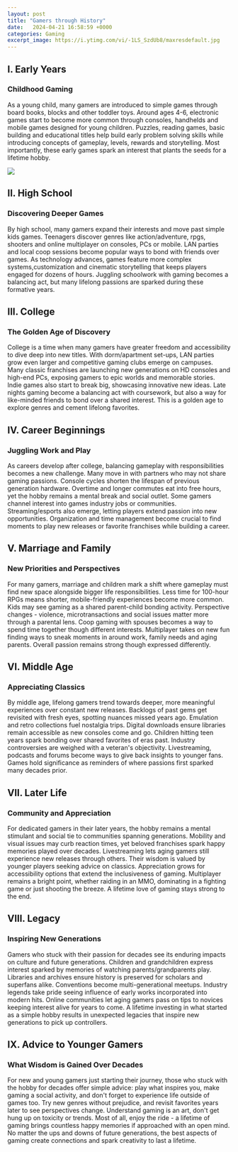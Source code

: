 ```yaml
---
layout: post
title: "Gamers through History"
date:   2024-04-21 16:58:59 +0000
categories: Gaming
excerpt_image: https://i.ytimg.com/vi/-1LS_SzdUb8/maxresdefault.jpg
---
```


## I. Early Years 
### Childhood Gaming
As a young child, many gamers are introduced to simple games through board books, blocks and other toddler toys. Around ages 4-6, electronic games start to become more common through consoles, handhelds and mobile games designed for young children. Puzzles, reading games, basic building and educational titles help build early problem solving skills while introducing concepts of gameplay, levels, rewards and storytelling. Most importantly, these early games spark an interest that plants the seeds for a lifetime hobby.

![](https://i.ytimg.com/vi/-1LS_SzdUb8/maxresdefault.jpg)
## II. High School
### Discovering Deeper Games 
By high school, many gamers expand their interests and move past simple kids games. Teenagers discover genres like action/adventure, rpgs, shooters and online multiplayer on consoles, PCs or mobile. LAN parties and local coop sessions become popular ways to bond with friends over games. As technology advances, games feature more complex systems,customization and cinematic storytelling that keeps players engaged for dozens of hours. Juggling schoolwork with gaming becomes a balancing act, but many lifelong passions are sparked during these formative years.
## III. College 
### The Golden Age of Discovery 
College is a time when many gamers have greater freedom and accessibility to dive deep into new titles. With dorm/apartment set-ups, LAN parties grow even larger and competitive gaming clubs emerge on campuses. Many classic franchises are launching new generations on HD consoles and high-end PCs, exposing gamers to epic worlds and memorable stories. Indie games also start to break big, showcasing innovative new ideas. Late nights gaming become a balancing act with coursework, but also a way for like-minded friends to bond over a shared interest. This is a golden age to explore genres and cement lifelong favorites. 
## IV. Career Beginnings
### Juggling Work and Play
As careers develop after college, balancing gameplay with responsibilities becomes a new challenge. Many move in with partners who may not share gaming passions. Console cycles shorten the lifespan of previous generation hardware. Overtime and longer commutes eat into free hours, yet the hobby remains a mental break and social outlet. Some gamers channel interest into games industry jobs or communities. Streaming/esports also emerge, letting players extend passion into new opportunities. Organization and time management become crucial to find moments to play new releases or favorite franchises while building a career.
## V. Marriage and Family  
### New Priorities and Perspectives
For many gamers, marriage and children mark a shift where gameplay must find new space alongside bigger life responsibilities. Less time for 100-hour RPGs means shorter, mobile-friendly experiences become more common. Kids may see gaming as a shared parent-child bonding activity. Perspective changes - violence, microtransactions and social issues matter more through a parental lens. Coop gaming with spouses becomes a way to spend time together though different interests. Multiplayer takes on new fun finding ways to sneak moments in around work, family needs and aging parents. Overall passion remains strong though expressed differently.
## VI. Middle Age
### Appreciating Classics  
By middle age, lifelong gamers trend towards deeper, more meaningful experiences over constant new releases. Backlogs of past gems get revisited with fresh eyes, spotting nuances missed years ago. Emulation and retro collections fuel nostalgia trips. Digital downloads ensure libraries remain accessible as new consoles come and go. Children hitting teen years spark bonding over shared favorites of eras past. Industry controversies are weighed with a veteran's objectivity. Livestreaming, podcasts and forums become ways to give back insights to younger fans. Games hold significance as reminders of where passions first sparked many decades prior. 
## VII. Later Life
### Community and Appreciation
For dedicated gamers in their later years, the hobby remains a mental stimulant and social tie to communities spanning generations. Mobility and visual issues may curb reaction times, yet beloved franchises spark happy memories played over decades. Livestreaming lets aging gamers still experience new releases through others. Their wisdom is valued by younger players seeking advice on classics. Appreciation grows for accessibility options that extend the inclusiveness of gaming. Multiplayer remains a bright point, whether raiding in an MMO, dominating in a fighting game or just shooting the breeze. A lifetime love of gaming stays strong to the end.
## VIII. Legacy
### Inspiring New Generations
Gamers who stuck with their passion for decades see its enduring impacts on culture and future generations. Children and grandchildren express interest sparked by memories of watching parents/grandparents play. Libraries and archives ensure history is preserved for scholars and superfans alike. Conventions become multi-generational meetups. Industry legends take pride seeing influence of early works incorporated into modern hits. Online communities let aging gamers pass on tips to novices keeping interest alive for years to come. A lifetime investing in what started as a simple hobby results in unexpected legacies that inspire new generations to pick up controllers.
## IX. Advice to Younger Gamers
### What Wisdom is Gained Over Decades
For new and young gamers just starting their journey, those who stuck with the hobby for decades offer simple advice: play what inspires you, make gaming a social activity, and don't forget to experience life outside of games too. Try new genres without prejudice, and revisit favorites years later to see perspectives change. Understand gaming is an art, don't get hung up on toxicity or trends. Most of all, enjoy the ride - a lifetime of gaming brings countless happy memories if approached with an open mind. No matter the ups and downs of future generations, the best aspects of gaming create connections and spark creativity to last a lifetime.